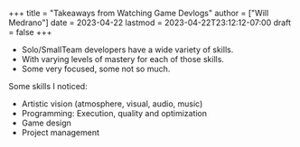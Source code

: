 +++
title = "Takeaways from Watching Game Devlogs"
author = ["Will Medrano"]
date = 2023-04-22
lastmod = 2023-04-22T23:12:12-07:00
draft = false
+++

-   Solo/SmallTeam developers have a wide variety of skills.
-   With varying levels of mastery for each of those skills.
-   Some very focused, some not so much.

Some skills I noticed:

-   Artistic vision (atmosphere, visual, audio, music)
-   Programming: Execution, quality and optimization
-   Game design
-   Project management

